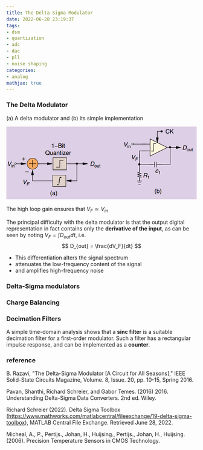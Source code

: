 ```yaml
---
title: The Delta-Sigma Modulator
date: 2022-06-28 23:19:37
tags:
- dsm
- quantization
- adc
- dac
- pll
- noise shaping
categories:
- analog
mathjax: true
---
```




### The Delta Modulator

(a) A delta modulator and (b) its simple implementation

![image-20230202224406667](delta-sigma-modulator/image-20230202224406667.png)

 The high loop gain ensures that $V_F \simeq V_{in}$

The principal difficulty with the delta modulator is that the output digital representation in fact contains only the **derivative of the input**, as can be seen by noting $V_F=\int D_{out}dt$, i.e.
$$
D_{out} = \frac{dV_F}{dt}
$$

- This differentiation alters the signal spectrum
- attenuates the low-frequency content of the signal
- and amplifies high-frequency noise

### Delta-Sigma modulators





###  Charge Balancing





### Decimation Filters

A simple time-domain analysis shows that a **sinc filter** is a suitable decimation filter for a first-order modulator. Such a filter has a rectangular impulse response, and can be implemented as a **counter**.





### reference

B. Razavi, "The Delta-Sigma Modulator [A Circuit for All Seasons]," IEEE Solid-State Circuits Magazine, Volume. 8, Issue. 20, pp. 10-15, Spring 2016.

Pavan, Shanthi, Richard Schreier, and Gabor Temes. (2016) 2016. Understanding Delta-Sigma Data Converters. 2nd ed. Wiley.

Richard Schreier (2022). Delta Sigma Toolbox (https://www.mathworks.com/matlabcentral/fileexchange/19-delta-sigma-toolbox), MATLAB Central File Exchange. Retrieved June 28, 2022.

Micheal, A., P., Pertijs., Johan, H., Huijsing., Pertijs., Johan, H., Huijsing. (2006). Precision Temperature Sensors in CMOS Technology.

